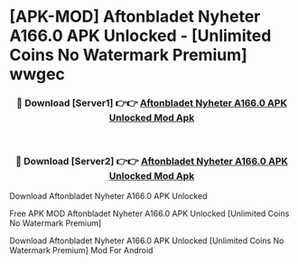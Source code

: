 # [APK-MOD] Aftonbladet Nyheter A166.0 APK Unlocked - [Unlimited Coins No Watermark Premium] wwgec



<div align="center">
<h3>🔴 Download [Server1] 👉👉 <a href="https://momento.my/?title=Aftonbladet_Nyheter_A166.0_APK_Unlocked">Aftonbladet Nyheter A166.0 APK Unlocked Mod Apk</a></h3><br>

<h3>🔴 Download [Server2] 👉👉 <a href="https://momento.my/?title=Aftonbladet_Nyheter_A166.0_APK_Unlocked">Aftonbladet Nyheter A166.0 APK Unlocked Mod Apk</a></h3>
</div>



Download Aftonbladet Nyheter A166.0 APK Unlocked 

Free APK MOD Aftonbladet Nyheter A166.0 APK Unlocked [Unlimited Coins No Watermark Premium]

Download Aftonbladet Nyheter A166.0 APK Unlocked [Unlimited Coins No Watermark Premium] Mod For Android
